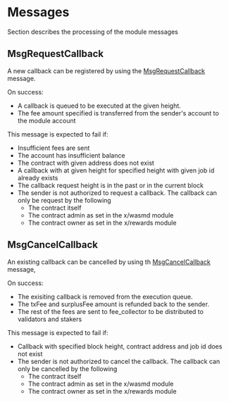 # Messages

Section describes the processing of the module messages

## MsgRequestCallback

A new callback can be registered by using the [MsgRequestCallback](../../../proto/rollapp/callback/v1/tx.proto#L39) message.

On success:
* A callback is queued to be executed at the given height.
* The fee amount specified is transferred from the sender's account to the module account

This message is expected to fail if:
* Insufficient fees are sent
* The account has insufficient balance
* The contract with given address does not exist
* A callback with at given height for specified height with given job id already exists
* The callback request height is in the past or in the current block
* The sender is not authorized to request a callback. The callback can only be request by the following
    * The contract itself
    * The contract admin as set in the x/wasmd module
    * The contract owner as set in the x/rewards module

## MsgCancelCallback

An existing callback can be cancelled by using th [MsgCancelCallback](../../../proto/rollapp/callback/v1/tx.proto#L58) message,

On success:
* The exisiting callback is removed from the execution queue.
* The txFee and surplusFee amount is refunded back to the sender.
* The rest of the fees are sent to fee_collector to be distributed to validators and stakers

This message is expected to fail if:
* Callback with specified block height, contract address and job id does not exist
* The sender is not authorized to cancel the callback. The callback can only be cancelled by the following
    * The contract itself
    * The contract admin as set in the x/wasmd module
    * The contract owner as set in the x/rewards module
    